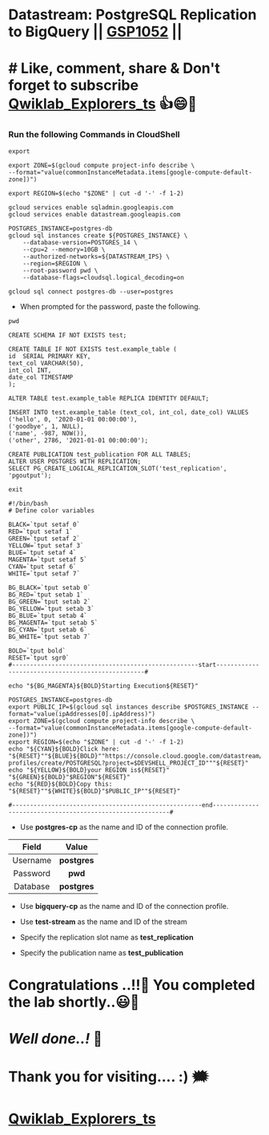 # Datastream: PostgreSQL Replication to BigQuery || [GSP1052](https://www.cloudskillsboost.google/focuses/53925?parent=catalog) ||

# # Like, comment, share & Don't forget to subscribe [Qwiklab_Explorers_ts](https://youtube.com/@titashshil?si=RgamNu1dc9jVIbJN) 👍😄🤝

### Run the following Commands in CloudShell

```
export 
```
```
export ZONE=$(gcloud compute project-info describe \
--format="value(commonInstanceMetadata.items[google-compute-default-zone])")

export REGION=$(echo "$ZONE" | cut -d '-' -f 1-2)

gcloud services enable sqladmin.googleapis.com
gcloud services enable datastream.googleapis.com

POSTGRES_INSTANCE=postgres-db
gcloud sql instances create ${POSTGRES_INSTANCE} \
    --database-version=POSTGRES_14 \
    --cpu=2 --memory=10GB \
    --authorized-networks=${DATASTREAM_IPS} \
    --region=$REGION \
    --root-password pwd \
    --database-flags=cloudsql.logical_decoding=on

gcloud sql connect postgres-db --user=postgres
```

* When prompted for the password, paste the following.

```
pwd
```
```
CREATE SCHEMA IF NOT EXISTS test;

CREATE TABLE IF NOT EXISTS test.example_table (
id  SERIAL PRIMARY KEY,
text_col VARCHAR(50),
int_col INT,
date_col TIMESTAMP
);

ALTER TABLE test.example_table REPLICA IDENTITY DEFAULT; 

INSERT INTO test.example_table (text_col, int_col, date_col) VALUES
('hello', 0, '2020-01-01 00:00:00'),
('goodbye', 1, NULL),
('name', -987, NOW()),
('other', 2786, '2021-01-01 00:00:00');

CREATE PUBLICATION test_publication FOR ALL TABLES;
ALTER USER POSTGRES WITH REPLICATION;
SELECT PG_CREATE_LOGICAL_REPLICATION_SLOT('test_replication', 'pgoutput');
```
```
exit
```
```
#!/bin/bash
# Define color variables

BLACK=`tput setaf 0`
RED=`tput setaf 1`
GREEN=`tput setaf 2`
YELLOW=`tput setaf 3`
BLUE=`tput setaf 4`
MAGENTA=`tput setaf 5`
CYAN=`tput setaf 6`
WHITE=`tput setaf 7`

BG_BLACK=`tput setab 0`
BG_RED=`tput setab 1`
BG_GREEN=`tput setab 2`
BG_YELLOW=`tput setab 3`
BG_BLUE=`tput setab 4`
BG_MAGENTA=`tput setab 5`
BG_CYAN=`tput setab 6`
BG_WHITE=`tput setab 7`

BOLD=`tput bold`
RESET=`tput sgr0`
#----------------------------------------------------start--------------------------------------------------#

echo "${BG_MAGENTA}${BOLD}Starting Execution${RESET}"

POSTGRES_INSTANCE=postgres-db
export PUBLIC_IP=$(gcloud sql instances describe $POSTGRES_INSTANCE --format="value(ipAddresses[0].ipAddress)")
export ZONE=$(gcloud compute project-info describe \
--format="value(commonInstanceMetadata.items[google-compute-default-zone])")
export REGION=$(echo "$ZONE" | cut -d '-' -f 1-2)
echo "${CYAN}${BOLD}Click here: "${RESET}""${BLUE}${BOLD}""https://console.cloud.google.com/datastream/connection-profiles/create/POSTGRESQL?project=$DEVSHELL_PROJECT_ID"""${RESET}"
echo "${YELLOW}${BOLD}your REGION is${RESET}" "${GREEN}${BOLD}"$REGION"${RESET}"
echo "${RED}${BOLD}Copy this: "${RESET}""${WHITE}${BOLD}"$PUBLIC_IP""${RESET}"

#-----------------------------------------------------end----------------------------------------------------------#
```

* Use **postgres-cp** as the name and ID of the connection profile.

| Field | Value |
| :---: | :----: |
| Username | **postgres** |
| Password  | **pwd** |
| Database | **postgres** |

* Use **bigquery-cp** as the name and ID of the connection profile.

* Use **test-stream** as the name and ID of the stream

* Specify the replication slot name as **test_replication**

* Specify the publication name as **test_publication**
  

# Congratulations ..!!🎉  You completed the lab shortly..😃💯

# *Well done..!* 👏

# Thank you for visiting.... :) 🗯️

# [Qwiklab_Explorers_ts](https://youtube.com/@titashshil?si=RgamNu1dc9jVIbJN)
